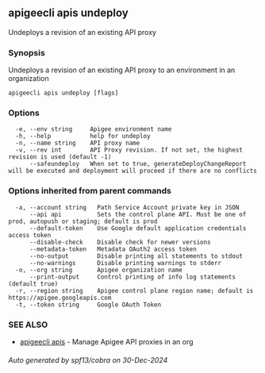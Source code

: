 ## apigeecli apis undeploy

Undeploys a revision of an existing API proxy

### Synopsis

Undeploys a revision of an existing API proxy to an environment in an organization

```
apigeecli apis undeploy [flags]
```

### Options

```
  -e, --env string     Apigee environment name
  -h, --help           help for undeploy
  -n, --name string    API proxy name
  -v, --rev int        API Proxy revision. If not set, the highest revision is used (default -1)
      --safeundeploy   When set to true, generateDeployChangeReport will be executed and deployment will proceed if there are no conflicts
```

### Options inherited from parent commands

```
  -a, --account string   Path Service Account private key in JSON
      --api api          Sets the control plane API. Must be one of prod, autopush or staging; default is prod
      --default-token    Use Google default application credentials access token
      --disable-check    Disable check for newer versions
      --metadata-token   Metadata OAuth2 access token
      --no-output        Disable printing all statements to stdout
      --no-warnings      Disable printing warnings to stderr
  -o, --org string       Apigee organization name
      --print-output     Control printing of info log statements (default true)
  -r, --region string    Apigee control plane region name; default is https://apigee.googleapis.com
  -t, --token string     Google OAuth Token
```

### SEE ALSO

* [apigeecli apis](apigeecli_apis.md)	 - Manage Apigee API proxies in an org

###### Auto generated by spf13/cobra on 30-Dec-2024
